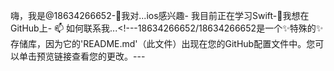 嗨，我是@18634266652-👀我对...ios感兴趣- 我目前正在学习Swift-💞️我想在GitHub上- 📫 如何联系我...<!---18634266652/18634266652是一个✨特殊的✨存储库，因为它的'README.md'（此文件）出现在您的GitHub配置文件中。您可以单击预览链接查看您的更改。---
